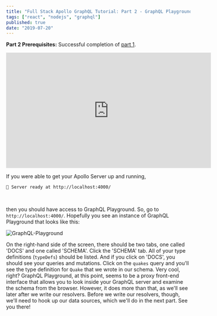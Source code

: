 ```yaml
---
title: "Full Stack Apollo GraphQL Tutorial: Part 2 - GraphQL Playground"
tags: ["react", "nodejs", "graphql"]
published: true
date: "2019-07-20"
---
```


**Part 2 Prerequisites:** Successful completion of [part 1](https://developer-log.netlify.com/full-stack-apollo-graphql-tutorial-pt-1-setup/).
<br>

<iframe width="560" height="315" src="https://www.youtube.com/embed/sOWRdvhMCVY" frameborder="0" allow="accelerometer; autoplay; encrypted-media; gyroscope; picture-in-picture" allowfullscreen></iframe>

<br>

If you were able to get your Apollo Server up and running,
<br>

```
🚀 Server ready at http://localhost:4000/
```

<br>

then you should have access to GraphQL Playground. So, go to `http://localhost:4000/`. Hopefully you see an instance of GraphQL Playground that looks like this:
<br>

![GraphQL-Playground](https://dl.dropboxusercontent.com/s/k9e6n6gh10zhh65/gqlplayground.jpg?dl=0)
<br>

On the right-hand side of the screen, there should be two tabs, one called 'DOCS' and one called 'SCHEMA'. Click the 'SCHEMA' tab. All of your type definitions (`typeDefs`) should be listed. And if you click on 'DOCS', you should see your queries and mutations. Click on the `quakes` query and you'll see the type definition for `Quake` that we wrote in our schema. Very cool, right? GraphQL Playground, at this point, seems to be a proxy front-end interface that allows you to look inside your GraphQL server and examine the schema from the browser. However, it does more than that, as we'll see later after we write our resolvers. Before we write our resolvers, though, we'll need to hook up our data sources, which we'll do in the next part. See you there!
<br>
